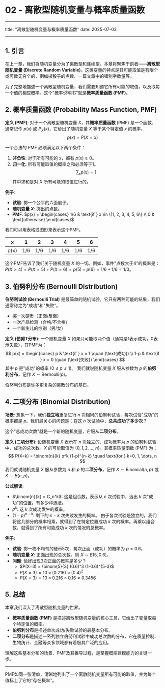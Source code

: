 # 02 - 离散型随机变量与概率质量函数

---

title: "离散型随机变量与概率质量函数"
date: 2025-07-03

---

## 1. 引言

在上一章，我们将随机变量分为了离散型和连续型。本章将聚焦于前者——**离散型随机变量 (Discrete Random Variable)**。这类变量的特点是其可能取值是有限个或可数无穷个的，例如掷骰子的点数、一篇文章中的错别字数量等。

为了完整地描述一个离散型随机变量，我们需要知道它所有可能的取值，以及取每一个值的相应概率。这个"概率说明书"就是**概率质量函数 (PMF)**。

## 2. 概率质量函数 (Probability Mass Function, PMF)

**定义 (PMF)**:
对于一个离散型随机变量 $X$，其**概率质量函数** (PMF) 是一个函数，通常记作 $p(x)$ 或 $P_X(x)$，它给出了随机变量 $X$ 等于某个特定值 $x$ 的概率。
$$ p(x) = P(X=x) $$

一个合法的 PMF 必须满足以下两个条件：

1. **非负性**: 对于所有可能的 $x$，都有 $p(x) \ge 0$。
2. **归一化**: 所有可能取值的概率之和必须等于1。
    $$ \sum_{x} p(x) = 1 $$
    其中求和是对 $X$ 所有可能的取值进行的。

**例子**:

- **试验**: 掷一个公平的六面骰子。
- **随机变量 $X$**: 掷出的点数。
- **PMF**:
  $p(x) = \begin{cases} 1/6 & \text{if } x \in \{1, 2, 3, 4, 5, 6\} \\ 0 & \text{otherwise} \end{cases}$

我们可以用表格或图形来表示这个PMF。

| x    | 1     | 2     | 3     | 4     | 5     | 6     |
| ---- | ----- | ----- | ----- | ----- | ----- | ----- |
| p(x) | 1/6   | 1/6   | 1/6   | 1/6   | 1/6   | 1/6   |

这个PMF告诉了我们关于随机变量 $X$ 的一切。例如，事件"点数大于4"的概率是：
$P(X > 4) = P(X=5) + P(X=6) = p(5) + p(6) = 1/6 + 1/6 = 1/3$。

## 3. 伯努利分布 (Bernoulli Distribution)

**伯努利试验 (Bernoulli Trial)** 是最简单的随机试验，它只有两种可能的结果，我们通常称之为"成功"和"失败"。

- 掷一次硬币（正面/反面）
- 一次产品检测（合格/不合格）
- 一个新生儿的性别（男/女）

**定义 (伯努T分布)**:
一个随机变量 $X$ 如果只可能取两个值（通常是1表示成功，0表示失败），其PMF为：
$$ p(x) = \begin{cases} p & \text{if } x = 1 \quad (\text{成功}) \\ 1-p & \text{if } x = 0 \quad (\text{失败}) \end{cases} $$
其中 $p$ 是"成功"的概率 ($0 \le p \le 1$)。
我们就说随机变量 $X$ 服从参数为 $p$ 的**伯努利分布**，记作 $X \sim \text{Bernoulli}(p)$。

伯努利分布是许多更复杂的离散分布的基石。

## 4. 二项分布 (Binomial Distribution)

**场景**:
想象一下，我们**独立地**重复进行 $n$ 次相同的伯努利试验，每次试验"成功"的概率都是 $p$。我们最关心的问题是：在这 $n$ 次试验中，**总共成功了多少次**？

这个"总成功次数"就是一个新的随机变量，它服从**二项分布**。

**定义 (二项分布)**:
设随机变量 $X$ 表示在 $n$ 次独立的、成功概率为 $p$ 的伯努利试验中，成功的总次数。$X$ 的可能取值为 $\{0, 1, 2, \dots, n\}$。其概率质量函数 (PMF) 为：
$$ P(X=k) = \binom{n}{k} p^k (1-p)^{n-k} \quad \text{for } k=0, 1, \dots, n $$
我们就说随机变量 $X$ 服从参数为 $n$ 和 $p$ 的**二项分布**，记作 $X \sim \text{Binomial}(n, p)$ 或 $X \sim B(n, p)$。

**公式解读**:

- $\binom{n}{k} = C_n^k$: 这是组合数，表示从 $n$ 次试验中，选出 $k$ 次"成功"的位置，有多少种选法。
- $p^k$: 这 $k$ 次成功发生的概率。
- $(1-p)^{n-k}$: 剩下的 $n-k$ 次失败发生的概率。
由于各次试验是独立的，我们将这几部分的概率相乘，就得到了在特定位置成功 $k$ 次的概率。再乘以组合数，就得到了所有可能成功 $k$ 次的情况的总概率。

**例子**:

- **试验**: 掷一枚不均匀的硬币5次，每次正面（成功）的概率为 $p=0.6$。
- **随机变量 $X$**: 正面出现的总次数。则 $X \sim B(5, 0.6)$。
- **问题**: 恰好出现3次正面的概率是多少？
  - $P(X=3) = \binom{5}{3} (0.6)^3 (1-0.6)^{5-3}$
  - $P(X=3) = 10 \times (0.216) \times (0.4)^2$
  - $P(X=3) = 10 \times 0.216 \times 0.16 = 0.3456$

## 5. 总结

本章我们深入了离散型随机变量的世界。

- **概率质量函数 (PMF)** 是描述离散型随机变量的核心工具，它给出了变量取每个特定值的概率。
- **伯努利分布**是描述单次成功/失败试验的最基本分布。
- **二项分布**是描述一系列独立伯努利试验中成功总次数的分布，它在质量控制、生物统计、金融等众多领域都有着极其广泛的应用。

理解这些基本分布的场景、PMF及其推导过程，是掌握概率建模能力的关键一步。

---
PMF如同一张清单，清晰地列出了一个离散随机变量所有可能的取值，并为每个值标上了它的"存在概率"。
